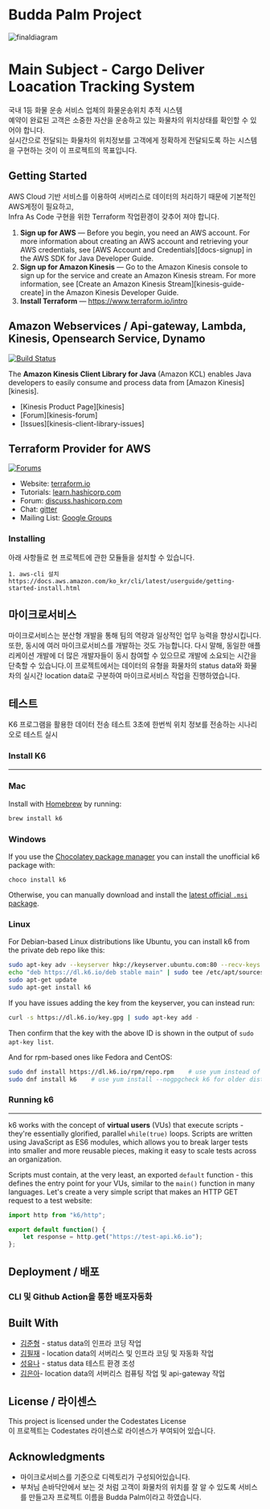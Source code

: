 # Budda Palm Project
![finaldiagram](https://user-images.githubusercontent.com/96624366/171095858-7d9057a1-b9b7-4cd1-972b-6690c36fadb4.png)

# Main Subject - Cargo Deliver Loacation Tracking System 
국내 1등 화물 운송 서비스 업체의 화물운송위치 추적 시스템  
예약이 완료된 고객은 소중한 자산을 운송하고 있는 화물차의 위치상태를 확인할 수 있어야 합니다.    
실시간으로 전달되는 화물차의 위치정보를 고객에게 정확하게 전달되도록 하는 시스템을 구현하는 것이 이 프로젝트의 목표입니다. 

## Getting Started

AWS Cloud 기반 서비스를 이용하여 서버리스로 데이터의 처리하기 때문에 기본적인 AWS계정이 필요하고,   
Infra As Code 구현을 위한 Terraform 작업환경이 갖추어 져야 합니다. 

1. **Sign up for AWS** &mdash; Before you begin, you need an AWS account. For more information about creating an AWS account and retrieving your AWS credentials, see [AWS Account and Credentials][docs-signup] in the AWS SDK for Java Developer Guide.
1. **Sign up for Amazon Kinesis** &mdash; Go to the Amazon Kinesis console to sign up for the service and create an Amazon Kinesis stream. For more information, see [Create an Amazon Kinesis Stream][kinesis-guide-create] in the Amazon Kinesis Developer Guide.
1. **Install Terraform** &mdash; https://www.terraform.io/intro


## Amazon Webservices / Api-gateway, Lambda, Kinesis, Opensearch Service, Dynamo
[![Build Status](https://travis-ci.org/awslabs/amazon-kinesis-client.svg?branch=master)](https://travis-ci.org/awslabs/amazon-kinesis-client)

The **Amazon Kinesis Client Library for Java** (Amazon KCL) enables Java developers to easily consume and process data from [Amazon Kinesis][kinesis].

* [Kinesis Product Page][kinesis]
* [Forum][kinesis-forum]
* [Issues][kinesis-client-library-issues]




## Terraform Provider for AWS

[![Forums][discuss-badge]][discuss]

[discuss-badge]: https://img.shields.io/badge/discuss-terraform--aws-623CE4.svg?style=flat
[discuss]: https://discuss.hashicorp.com/c/terraform-providers/tf-aws/

- Website: [terraform.io](https://terraform.io)
- Tutorials: [learn.hashicorp.com](https://learn.hashicorp.com/terraform?track=getting-started#getting-started)
- Forum: [discuss.hashicorp.com](https://discuss.hashicorp.com/c/terraform-providers/tf-aws/)
- Chat: [gitter](https://gitter.im/hashicorp-terraform/Lobby)
- Mailing List: [Google Groups](http://groups.google.com/group/terraform-tool)





### Installing 

아래 사항들로 현 프로젝트에 관한 모듈들을 설치할 수 있습니다.

```
1. aws-cli 설치
https://docs.aws.amazon.com/ko_kr/cli/latest/userguide/getting-started-install.html

```

## 마이크로서비스

마이크로서비스는 분산형 개발을 통해 팀의 역량과 일상적인 업무 능력을 향상시킵니다. 또한, 동시에 여러 마이크로서비스를 개발하는 것도 가능합니다. 다시 말해, 동일한 애플리케이션 개발에 더 많은 개발자들이 동시 참여할 수 있으므로 개발에 소요되는 시간을 단축할 수 있습니다.이 프로젝트에서는 데이터의 유형을 화물차의 status data와 화물차의 실시간 location data로 구분하여 마이크로서비스 작업을 진행하였습니다. 



## 테스트 
K6 프로그램을 활용한 데이터 전송 테스트 
3초에 한번씩 위치 정보를 전송하는 시나리오로 테스트 실시

### Install K6
-------

### Mac

Install with [Homebrew](https://brew.sh/) by running:

```bash
brew install k6
```

### Windows

If you use the [Chocolatey package manager](https://chocolatey.org/) you can install the unofficial k6 package with:

```
choco install k6
```

Otherwise, you can manually download and install the [latest official `.msi` package](https://dl.k6.io/msi/k6-latest-amd64.msi).

### Linux

For Debian-based Linux distributions like Ubuntu, you can install k6 from the private deb repo like this:

```bash
sudo apt-key adv --keyserver hkp://keyserver.ubuntu.com:80 --recv-keys C5AD17C747E3415A3642D57D77C6C491D6AC1D69
echo "deb https://dl.k6.io/deb stable main" | sudo tee /etc/apt/sources.list.d/k6.list
sudo apt-get update
sudo apt-get install k6
```

If you have issues adding the key from the keyserver, you can instead run:
```bash
curl -s https://dl.k6.io/key.gpg | sudo apt-key add -
```

Then confirm that the key with the above ID is shown in the output of `sudo apt-key list`.

And for rpm-based ones like Fedora and CentOS:

```bash
sudo dnf install https://dl.k6.io/rpm/repo.rpm    # use yum instead of dnf for older distros
sudo dnf install k6    # use yum install --nogpgcheck k6 for older distros (e.g. CentOS 7) without PGP V4 signature support
```
### Running k6
----------

k6 works with the concept of **virtual users** (VUs) that execute scripts - they're essentially glorified, parallel `while(true)` loops. Scripts are written using JavaScript as ES6 modules, which allows you to break larger tests into smaller and more reusable pieces, making it easy to scale tests across an organization.

Scripts must contain, at the very least, an exported `default` function - this defines the entry point for your VUs, similar to the `main()` function in many languages. Let's create a very simple script that makes an HTTP GET request to a test website:

```js
import http from "k6/http";

export default function() {
    let response = http.get("https://test-api.k6.io");
};
```

## Deployment / 배포 
### CLI 및 Github Action을 통한 배포자동화        
      
## Built With 

* [김준형](https://github.com/lightcow) - status data의 인프라 코딩 작업
* [김필재](https://github.com/Olatte3) - location data의 서버리스 및 인프라 코딩 및 자동화 작업
* [성유나](https://github.com/sungyuna1003) - status data 테스트 환경 조성
* [김은아](https://github.com/manok119)- location data의 서버리스 컴퓨팅 작업 및 api-gateway 작업


## License / 라이센스

This project is licensed under the Codestates License   
이 프로젝트는 Codestates 라이센스로 라이센스가 부여되어 있습니다. 

## Acknowledgments 

* 마이크로서비스를 기준으로 디렉토리가 구성되어있습니다. 
* 부처님 손바닥안에서 보는 것 처럼 고객이 화물차의 위치를 잘 알 수 있도록 서비스를 만들고자 프로젝트 이름을 Budda Palm이라고 하였습니다. 
